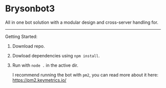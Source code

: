 # Brysonbot3
All in one bot solution with a modular design and cross-server handling for.
___

Getting Started:
1. Download repo.
2. Dowload dependencies using `npm install`.
3. Run with `node .` in the active dir.

   I recommend running the bot with `pm2`, you can read more about it here: https://pm2.keymetrics.io/
